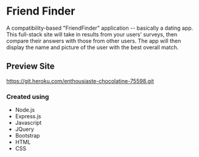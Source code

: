 # Friend Finder
A compatibility-based "FriendFinder" application -- basically a dating app. This full-stack site will take in results from your users' surveys, then compare their answers with those from other users. The app will then display the name and picture of the user with the best overall match.

## Preview Site
 https://git.heroku.com/enthousiaste-chocolatine-75598.git

 ### Created using
 - Node.js
 - Express.js
 - Javascript
 - JQuery
 - Bootstrap
 - HTML
 - CSS